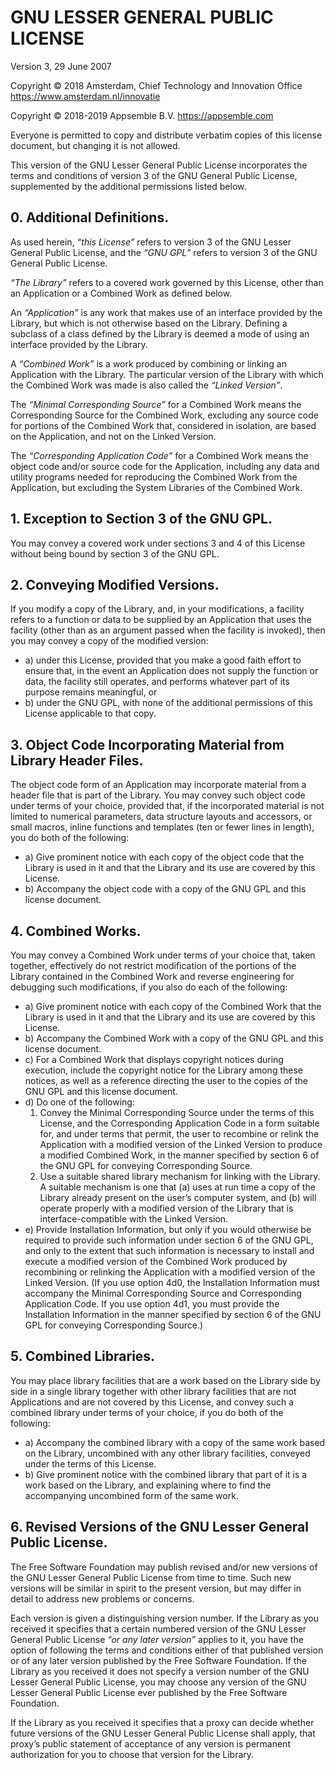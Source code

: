 # GNU LESSER GENERAL PUBLIC LICENSE

Version 3, 29 June 2007

Copyright © 2018 Amsterdam, Chief Technology and Innovation Office
<https://www.amsterdam.nl/innovatie>

Copyright © 2018-2019 Appsemble B.V. <https://appsemble.com>

Everyone is permitted to copy and distribute verbatim copies of this license document, but changing
it is not allowed.

This version of the GNU Lesser General Public License incorporates the terms and conditions of
version 3 of the GNU General Public License, supplemented by the additional permissions listed
below.

## 0. Additional Definitions.

As used herein, _“this License”_ refers to version 3 of the GNU Lesser General Public License, and
the _“GNU GPL”_ refers to version 3 of the GNU General Public License.

_“The Library”_ refers to a covered work governed by this License, other than an Application or a
Combined Work as defined below.

An _“Application”_ is any work that makes use of an interface provided by the Library, but which is
not otherwise based on the Library. Defining a subclass of a class defined by the Library is deemed
a mode of using an interface provided by the Library.

A _“Combined Work”_ is a work produced by combining or linking an Application with the Library. The
particular version of the Library with which the Combined Work was made is also called the _“Linked
Version”_.

The _“Minimal Corresponding Source”_ for a Combined Work means the Corresponding Source for the
Combined Work, excluding any source code for portions of the Combined Work that, considered in
isolation, are based on the Application, and not on the Linked Version.

The _“Corresponding Application Code”_ for a Combined Work means the object code and/or source code
for the Application, including any data and utility programs needed for reproducing the Combined
Work from the Application, but excluding the System Libraries of the Combined Work.

## 1. Exception to Section 3 of the GNU GPL.

You may convey a covered work under sections 3 and 4 of this License without being bound by section
3 of the GNU GPL.

## 2. Conveying Modified Versions.

If you modify a copy of the Library, and, in your modifications, a facility refers to a function or
data to be supplied by an Application that uses the facility (other than as an argument passed when
the facility is invoked), then you may convey a copy of the modified version:

- a) under this License, provided that you make a good faith effort to ensure that, in the event an
  Application does not supply the function or data, the facility still operates, and performs
  whatever part of its purpose remains meaningful, or
- b) under the GNU GPL, with none of the additional permissions of this License applicable to that
  copy.

## 3. Object Code Incorporating Material from Library Header Files.

The object code form of an Application may incorporate material from a header file that is part of
the Library. You may convey such object code under terms of your choice, provided that, if the
incorporated material is not limited to numerical parameters, data structure layouts and accessors,
or small macros, inline functions and templates (ten or fewer lines in length), you do both of the
following:

- a) Give prominent notice with each copy of the object code that the Library is used in it and that
  the Library and its use are covered by this License.
- b) Accompany the object code with a copy of the GNU GPL and this license document.

## 4. Combined Works.

You may convey a Combined Work under terms of your choice that, taken together, effectively do not
restrict modification of the portions of the Library contained in the Combined Work and reverse
engineering for debugging such modifications, if you also do each of the following:

- a) Give prominent notice with each copy of the Combined Work that the Library is used in it and
  that the Library and its use are covered by this License.
- b) Accompany the Combined Work with a copy of the GNU GPL and this license document.
- c) For a Combined Work that displays copyright notices during execution, include the copyright
  notice for the Library among these notices, as well as a reference directing the user to the
  copies of the GNU GPL and this license document.
- d) Do one of the following:
  1. Convey the Minimal Corresponding Source under the terms of this License, and the Corresponding
     Application Code in a form suitable for, and under terms that permit, the user to recombine or
     relink the Application with a modified version of the Linked Version to produce a modified
     Combined Work, in the manner specified by section 6 of the GNU GPL for conveying Corresponding
     Source.
  2. Use a suitable shared library mechanism for linking with the Library. A suitable mechanism is
     one that (a) uses at run time a copy of the Library already present on the user’s computer
     system, and (b) will operate properly with a modified version of the Library that is
     interface-compatible with the Linked Version.
- e) Provide Installation Information, but only if you would otherwise be required to provide such
  information under section 6 of the GNU GPL, and only to the extent that such information is
  necessary to install and execute a modified version of the Combined Work produced by recombining
  or relinking the Application with a modified version of the Linked Version. (If you use option
  4d0, the Installation Information must accompany the Minimal Corresponding Source and
  Corresponding Application Code. If you use option 4d1, you must provide the Installation
  Information in the manner specified by section 6 of the GNU GPL for conveying Corresponding
  Source.)

## 5. Combined Libraries.

You may place library facilities that are a work based on the Library side by side in a single
library together with other library facilities that are not Applications and are not covered by this
License, and convey such a combined library under terms of your choice, if you do both of the
following:

- a) Accompany the combined library with a copy of the same work based on the Library, uncombined
  with any other library facilities, conveyed under the terms of this License.
- b) Give prominent notice with the combined library that part of it is a work based on the Library,
  and explaining where to find the accompanying uncombined form of the same work.

## 6. Revised Versions of the GNU Lesser General Public License.

The Free Software Foundation may publish revised and/or new versions of the GNU Lesser General
Public License from time to time. Such new versions will be similar in spirit to the present
version, but may differ in detail to address new problems or concerns.

Each version is given a distinguishing version number. If the Library as you received it specifies
that a certain numbered version of the GNU Lesser General Public License _“or any later version”_
applies to it, you have the option of following the terms and conditions either of that published
version or of any later version published by the Free Software Foundation. If the Library as you
received it does not specify a version number of the GNU Lesser General Public License, you may
choose any version of the GNU Lesser General Public License ever published by the Free Software
Foundation.

If the Library as you received it specifies that a proxy can decide whether future versions of the
GNU Lesser General Public License shall apply, that proxy’s public statement of acceptance of any
version is permanent authorization for you to choose that version for the Library.

